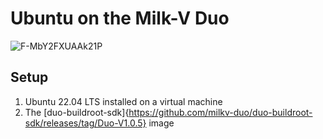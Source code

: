 # Ubuntu on the Milk-V Duo
![F-MbY2FXUAAk21P](https://github.com/bassusteur/milkv-duo-ubuntu/assets/42449683/3dcdbd84-12a6-4c86-969c-92a2e9e92496)

## Setup 
1. Ubuntu 22.04 LTS installed on a virtual machine
2. The [duo-buildroot-sdk]{https://github.com/milkv-duo/duo-buildroot-sdk/releases/tag/Duo-V1.0.5} image

## 
